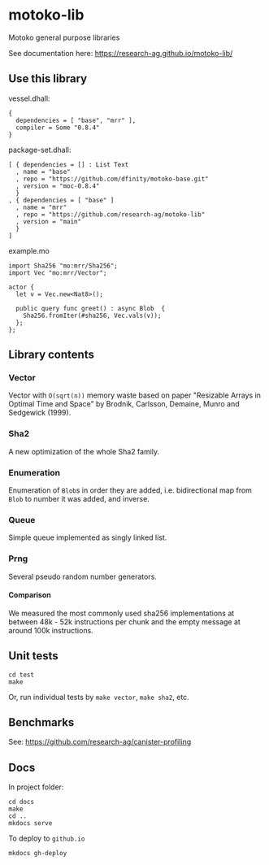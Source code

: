 # motoko-lib
Motoko general purpose libraries

See documentation here: https://research-ag.github.io/motoko-lib/

## Use this library

vessel.dhall:
```
{
  dependencies = [ "base", "mrr" ],
  compiler = Some "0.8.4"
}
```

package-set.dhall:
```
[ { dependencies = [] : List Text
  , name = "base"
  , repo = "https://github.com/dfinity/motoko-base.git"
  , version = "moc-0.8.4"
  }
, { dependencies = [ "base" ]
  , name = "mrr"
  , repo = "https://github.com/research-ag/motoko-lib"
  , version = "main"
  }
]
```

example.mo
```
import Sha256 "mo:mrr/Sha256";
import Vec "mo:mrr/Vector";

actor {
  let v = Vec.new<Nat8>();

  public query func greet() : async Blob  {
    Sha256.fromIter(#sha256, Vec.vals(v));
  };
};
```

## Library contents
### Vector

Vector with `O(sqrt(n))` memory waste based on paper "Resizable Arrays in Optimal Time and Space" by Brodnik, Carlsson, Demaine, Munro and Sedgewick (1999).

### Sha2

A new optimization of the whole Sha2 family.

### Enumeration

Enumeration of `Blob`s in order they are added, i.e. bidirectional map from `Blob` to number it was added, and inverse.

### Queue

Simple queue implemented as singly linked list.

### Prng

Several pseudo random number generators.

#### Comparison

We measured the most commonly used sha256 implementations at between 48k - 52k instructions per chunk and the empty message at around 100k instructions.

## Unit tests

```
cd test
make
```

Or, run individual tests by `make vector`, `make sha2`, etc.

## Benchmarks

See: https://github.com/research-ag/canister-profiling

## Docs

In project folder:
```
cd docs
make
cd ..
mkdocs serve
```

To deploy to `github.io`
```
mkdocs gh-deploy
```